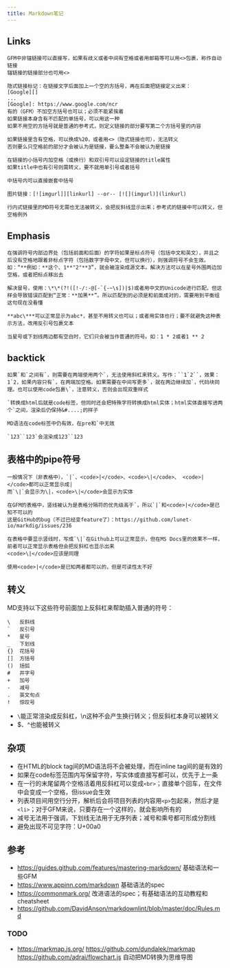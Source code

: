 ```yaml
---
title: Markdown笔记
---
```


## Links

```
GFM中非锚链接可以直接写，如果有歧义或者中间有空格或者用邮箱等可以用<>包裹，称作自动链接
锚链接的链接部分也可用<>

隐式链接标记：在链接文字后面加上一个空的方括号，再在后面把链接定义出来：
[Google][]
...
[Google]: https://www.google.com/ncr
有的（GFM）不加空方括号也可以；必须不能紧挨着
如果链接本身含有不匹配的单括号，可以用这一种
如果不用空的方括号就是普通的参考式，则定义链接的部分要写第二个方括号里的内容

如果链接里含有空格，可以换成%20，或者用<>（隐式链接也可），无法转义
否则要么只空格前的部分才会被认为是链接，要么整条不会被认为是链接

在链接的小括号内加空格（或换行）和双引号可以设定链接的title属性
如果title中也有引号则需转义，要不就用单引号或者括号

中括号内可以直接嵌套中括号

图片链接：[![imgurl]][linkurl] --or-- [![](imgurl)](linkurl)

行内式链接里的MD符号无需也无法被转义，会把反斜线显示出来；参考式的链接中可以转义，但空格例外
```

## Emphasis

```
在强调符号内部边界处（包括前面和后面）的字符如果是标点符号（包括中文和英文），并且之后没有空格地跟着非标点字符（包括数字字母中文，但可以换行），则强调符号不会生效。如：“**例如：**这个、1**"2"**3”，就会被渲染成源文本。解决方法可以在星号外围两边加空格，或者把标点移出去

解决冒号，使用：\*\*(?!([!-/:-@[-`{-~\s])|$)或者用中文的Unicode进行匹配，但这样会导致错误匹配到“正常：**加黑**”。所以匹配到的必须是和前面成对的，需要用到平衡组
这句现在没看懂

**abc\***可以正常显示为abc*，甚至不用转义也可以；或者用实体也行；要不就避免这种表示方法，改用反引号包裹文本

当星号或下划线两边都有空白时，它们只会被当作普通的符号。如：1 * 2或者1 ** 2
```

## backtick

```
如果`和`之间有`，则需要在两端使用两个`，无法使用斜杠来转义。写作：``1`2``，效果：1`2，如果内容只有`，在两端加空格。如果需要在中间写更多`，就在两边继续加`，代码块同理。也可以使用code包裹\`，注意转义，否则会出现双重样式

`转换成html后就是code标签，但同时还会把特殊字符转换成html实体；html实体直接写进两个`之间，渲染后仍保持&#....;的样子

MD语法在code标签中仍有效，在pre和`中无效

`123``123`会渲染成123``123
```

## 表格中的pipe符号

```
一般情况下（非表格中），`|`、<code>|</code>、<code>\|</code>、 <code>|</code>都可以正常显示成|
而`\|`会显示为\|，<code>\|</code>会显示为实体

在GFM的表格中，竖线被认为是表格分隔符的优先级高于`，所以`|`和<code>|</code>是已知不可以的
这是GitHub的bug（不过已经变feature了）：https://github.com/lunet-io/markdig/issues/236

在表格中要显示竖线时，写成`\|`在Github上可以正常显示，但在MS Docs里的效果不一样，前者可以正常显示表格但会把反斜杠也显示出来
<code>\|</code>应该是同理

使用<code>|</code>是已知两者都可以的，但是可读性太不好
```

## 转义

MD支持以下这些符号前面加上反斜杠来帮助插入普通的符号：

```
\   反斜线
`   反引号
*   星号
_   下划线
{}  花括号
[]  方括号
()  括弧
#   井字号
+   加号
-   减号
.   英文句点
!   惊叹号
```

* `\`能正常渲染成反斜杠，\n这种不会产生换行转义；但反斜杠本身可以被转义
* $、^也能被转义

## 杂项

* 在HTML的block tag间的MD语法将不会被处理，而在inline tag间的是有效的
* 如果在code标签范围内写保留字符，写实体或直接写都可以，优先于上一条
* 在一行的末尾留两个空格活着用反斜杠可以变成`<br>`；直接单个回车，在文件中会变成一个空格，但issue会生效
* 列表项目间用空行分开，解析后会将项目列表的内容用`<p>`包起来，然后才是`<li>`；对于GFM来说，只要存在一个这样的，就会影响所有的
* 减号无法用于强调，下划线无法用于无序列表；减号和乘号都可形成分割线
* 避免出现不可见字符：U+00a0

## 参考

* https://guides.github.com/features/mastering-markdown/ 基础语法和一些GFM
* https://www.appinn.com/markdown 基础语法的spec
* https://commonmark.org/ 改进语法的spec；有基础语法的互动教程和cheatsheet
* https://github.com/DavidAnson/markdownlint/blob/master/doc/Rules.md

### TODO

* https://markmap.js.org/ https://github.com/dundalek/markmap https://github.com/adrai/flowchart.js 自动把MD转换为思维导图
